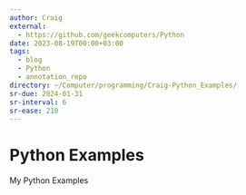 ```yaml
---
author: Craig
external:
  - https://github.com/geekcomputers/Python
date: 2023-08-19T00:00+03:00
tags:
  - blog
  - Python
  - annotation_repo
directory: ~/Computer/programming/Craig-Python_Examples/
sr-due: 2024-01-31
sr-interval: 6
sr-ease: 210
---
```


# Python Examples

My Python Examples
